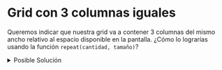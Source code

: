 # Grid con 3 columnas iguales

Queremos indicar que nuestra grid va a contener 3 columnas del mismo ancho 
relativo al espacio disponible en la pantalla. ¿Cómo lo lograrías usando la 
función `repeat(cantidad, tamaño)`?

<details>
  <summary>Posible Solución</summary>

```css
.features {
  display: grid;
  grid-template-columns: repeat(3, 1fr);
}
```

</details>

